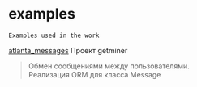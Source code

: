 # examples
    Examples used in the work


[atlanta_messages](https://github.com/eatae/examples/tree/master/atlanta_messages)
    Проект getminer
> Обмен сообщениями между пользователями.<br>
> Реализация ORM для класса Message
